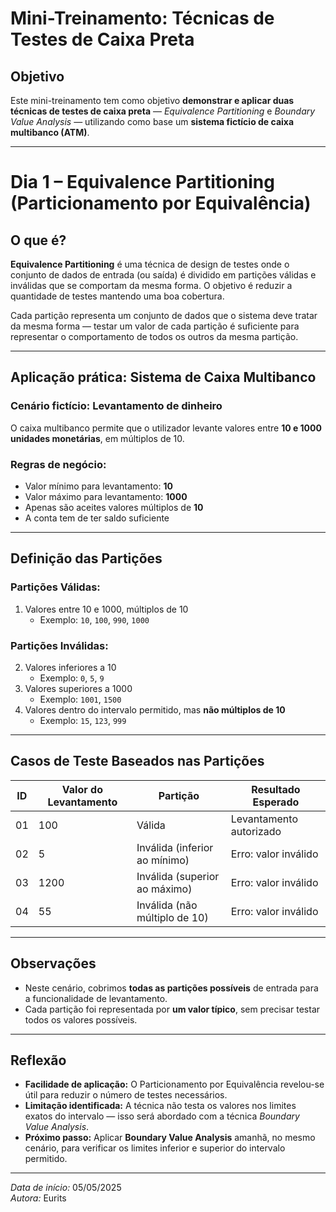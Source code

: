 # Mini-Treinamento: Técnicas de Testes de Caixa Preta

## Objetivo

Este mini-treinamento tem como objetivo **demonstrar e aplicar duas técnicas de testes de caixa preta** — *Equivalence Partitioning* e *Boundary Value Analysis* — utilizando como base um **sistema fictício de caixa multibanco (ATM)**.

---

# Dia 1 – Equivalence Partitioning (Particionamento por Equivalência)

## O que é?

**Equivalence Partitioning** é uma técnica de design de testes onde o conjunto de dados de entrada (ou saída) é dividido em partições válidas e inválidas que se comportam da mesma forma. O objetivo é reduzir a quantidade de testes mantendo uma boa cobertura.

Cada partição representa um conjunto de dados que o sistema deve tratar da mesma forma — testar um valor de cada partição é suficiente para representar o comportamento de todos os outros da mesma partição.

---

## Aplicação prática: Sistema de Caixa Multibanco

### Cenário fictício: **Levantamento de dinheiro**

O caixa multibanco permite que o utilizador levante valores entre **10 e 1000 unidades monetárias**, em múltiplos de 10.

### Regras de negócio:

- Valor mínimo para levantamento: **10**
- Valor máximo para levantamento: **1000**
- Apenas são aceites valores múltiplos de **10**
- A conta tem de ter saldo suficiente

---

## Definição das Partições

### Partições Válidas:
1. Valores entre 10 e 1000, múltiplos de 10  
   - Exemplo: `10`, `100`, `990`, `1000`

### Partições Inválidas:
2. Valores inferiores a 10  
   - Exemplo: `0`, `5`, `9`
3. Valores superiores a 1000  
   - Exemplo: `1001`, `1500`
4. Valores dentro do intervalo permitido, mas **não múltiplos de 10**  
   - Exemplo: `15`, `123`, `999`

---

## Casos de Teste Baseados nas Partições

| ID | Valor do Levantamento | Partição        | Resultado Esperado             |
|----|------------------------|------------------|-------------------------------|
| 01 | 100                    | Válida           | Levantamento autorizado       |
| 02 | 5                      | Inválida (inferior ao mínimo) | Erro: valor inválido |
| 03 | 1200                   | Inválida (superior ao máximo) | Erro: valor inválido |
| 04 | 55                     | Inválida (não múltiplo de 10) | Erro: valor inválido |

---

## Observações

- Neste cenário, cobrimos **todas as partições possíveis** de entrada para a funcionalidade de levantamento.
- Cada partição foi representada por **um valor típico**, sem precisar testar todos os valores possíveis.

---

## Reflexão

- **Facilidade de aplicação:** O Particionamento por Equivalência revelou-se útil para reduzir o número de testes necessários.
- **Limitação identificada:** A técnica não testa os valores nos limites exatos do intervalo — isso será abordado com a técnica *Boundary Value Analysis*.
- **Próximo passo:** Aplicar **Boundary Value Analysis** amanhã, no mesmo cenário, para verificar os limites inferior e superior do intervalo permitido.

---

*Data de início:* 05/05/2025  
*Autora:* Eurits

